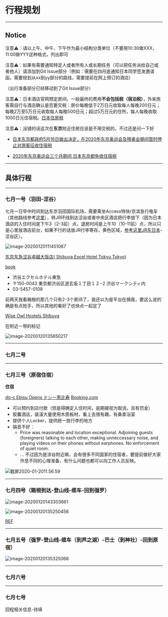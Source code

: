 # 行程规划

---

## Notice 

注意⚠️：请以上午、中午、下午作为最小结构分类单位（不要用10:30做XXX，11:00做YYY这种格式，列出即可

注意⚠️：如果有需要通知特定人或者所有人或长期任务（可以把任务派给自己或者他人）请添加到Git Issue部分（例如：需要在四月底通知日本同学签发邀请函，需要规划从xx到yy部分的路线，需要提前在网上预订的酒店）

（出行准备部分已经移动到了Git Issue部分）

注意⚠️：日本酒店官网预定房间，一般最终的费用**不会包括税（宿泊税）**，外来旅客需自行与酒店确认是否要交税：房价每晚低于2万日元收取每人每晚200日元；每晚2万至5万日元收取每人每晚500日元；超过5万日元的住所，每人每晚收取1000日元住宿税。[日本住房税](https://baijiahao.baidu.com/s?id=1612931220717063101&wfr=spider&for=pc&isFailFlag=1)

注意⚠️：没错的话这次在**东京**附近住房应该是不用交税的，不过还是问一下好

- [日本东京都政府5月16日做出决定，在2020年东京奥运会及残奥会期间暂时停止对游客征收住宿税](https://baijiahao.baidu.com/s?id=1600696245290041022&wfr=spider&for=pc)

- [2020年东京奥运会三个月期间 日本东京都免收住宿税](http://news.eastday.com/eastday/13news/auto/news/world/20180522/u7ai7735818.html)

---

## 具体行程



---

### 七月一号（羽田-涩谷）

七月一日早中时间到达东京羽田国际机场，需要乘坐Access特快/京滨急行电车（其他路线参考[这里](https://tva1.sinaimg.cn/large/006tNbRwgy1gb1yduqvtuj31ae0u01kx.jpg)），转JR环线到达涩谷或者中央区酒店把行李放下（因为日本酒店的入住时间是下午3（2-3前）点，退房时间是上午10（10-11前）点，所以只是心里放酒店前台，如果不行的话放JR行李寄存，黄色区域，[参考这里JR东日本](https://www.jreast.co.jp/estation/stations/808.html)-涩谷区）。

![image-20200120111451067](https://tva1.sinaimg.cn/large/006tNbRwgy1gb2uuzcb5dj313y0u01ky.jpg)

[东京东急涩谷卓越大饭店( Shibuya Excel Hotel Tokyu Tokyo)](https://www.tokyuhotels.co.jp/shibuya-e/?utm_source=google&utm_medium=maps#)

[book](https://www.booking.com/hotel/jp/shibuya-excel-tokyu.en-gb.html?aid=1288246;label=metagha-link-mapresultsJP-hotel-2178478_dev-desktop_los-1_bw-163_dow-Wednesday_defdate-0_room-0_lang-en_curr-JPY_gstadt-3_rateid-0_aud-0_cid-_gacid-6623582119_mcid-10;sid=f65e5c744e9fe70549d3af783bad1ab3;all_sr_blocks=23569907_218371309_0_2_0%2C23569903_218371309_0_2_0;checkin=2020-07-01;checkout=2020-07-02;dest_id=-246227;dest_type=city;dist=0;group_adults=3;group_children=0;hapos=1;highlighted_blocks=23569907_218371309_0_2_0%2C23569903_218371309_0_2_0;hpos=1;no_rooms=1;req_adults=3;req_children=0;room1=A%2CA%2CA;sb_price_type=total;sr_order=popularity;sr_pri_blocks=23569907_218371309_0_2_0__2539999%2C23569903_218371309_0_2_0__2239999;srepoch=1579499875;srpvid=3b3629f1b3180097;type=total;ucfs=1&#hotelTmpl)

- 渋谷エクセルホテル東急
- 〒150-0043 東京都渋谷区道玄坂１丁目１２−2 渋谷マークシティ内
- 03-5457-0109

前两天我看箱根的那几个只有2-3个房间了，我还以为是平台在搞我，要这么说的确是有点抢手，所以其他的看好了也快点一起定了

[Wise Owl Hostels Shibuya](https://www.booking.com/hotel/jp/wise-owl-hostels-shibuya.en-gb.html?aid=1288246;label=metagha-link-mapresultsJP-hotel-2263091_dev-desktop_los-1_bw-163_dow-Wednesday_defdate-0_room-0_lang-en_curr-JPY_gstadt-3_rateid-0_aud-0_cid-_gacid-6623582119_mcid-10;sid=f65e5c744e9fe70549d3af783bad1ab3;all_sr_blocks=226309105_106405332_0_0_0;checkin=2020-07-01;checkout=2020-07-02;dest_id=-246227;dest_type=city;dist=0;group_adults=3;group_children=0;hapos=1;highlighted_blocks=226309105_106405332_0_0_0;hpos=1;no_rooms=1;req_adults=3;req_children=0;room1=A%2CA%2CA%2C;sb_price_type=total;sr_order=popularity;sr_pri_blocks=226309105_106405332_0_0_0__2000000;srepoch=1579492248;srpvid=84c21b0b568f00db;type=total;ucfs=1&#hotelTmpl)

在附近一带的标记

![image-20200120135650217](https://tva1.sinaimg.cn/large/006tNbRwgy1gb2zjfqlfoj30u00u71kx.jpg)



















---

### 七月二号

















---

### 七月三号（原宿住宿）

**住宿**

[do-c Ebisu Opens ドシー恵比寿](https://do-c.jp/ebisu/) [Booking.com](https://www.booking.com/hotel/jp/do-c-ebisu.en-gb.html?aid=1288246;label=metagha-link-mapresultsJP-hotel-2178478_dev-desktop_los-1_bw-163_dow-Wednesday_defdate-0_room-0_lang-en_curr-JPY_gstadt-3_rateid-0_aud-0_cid-_gacid-6623582119_mcid-10;sid=f65e5c744e9fe70549d3af783bad1ab3;all_sr_blocks=217847805_105739541_0_0_0%2C217847805_105739541_0_0_0%2C217847805_105739541_0_0_0;checkin=2020-07-01;checkout=2020-07-02;dest_id=-246227;dest_type=city;dist=0;group_adults=3;group_children=0;hapos=1;highlighted_blocks=217847805_105739541_0_0_0%2C217847805_105739541_0_0_0%2C217847805_105739541_0_0_0;hpos=1;no_rooms=1;req_adults=3;req_children=0;room1=A%2CA%2CA%2C;sb_price_type=total;sr_order=popularity;sr_pri_blocks=217847805_105739541_0_0_0__399999%2C217847805_105739541_0_0_0__399999%2C217847805_105739541_0_0_0__399999;srepoch=1579492350;srpvid=d5831b3e4e890017;type=total;ucfs=1&#hotelTmpl)

- 可以预约到店付款（但是得确定入住时间，逾期被视为取消，且有罚金）
- 胶囊酒店，装潢大量使用木质板材，看上去很有趣，有桑拿浴室
- 提供个人Locker，提供统一放行李的地方
- 隔音不好：
    - Price was reasonable and location exceptional. Adjoining guests (foreigners) talking to each other, making unneccessary noise, and playing videos on their phones without earphones. No enforcement of quiet room.
    - ... 不过因为是涉谷附近嘛，会有很多不同国家的住宿者，要提前做好大家作息不同的心理准备，有什么问题也都可以向工作人员反映。

![截屏2020-01-2011.56.59](https://tva1.sinaimg.cn/large/006tNbRwgy1gb2w31apz1j31ck0u0u0y.jpg)

















---

### 七月四号（箱根到达-登山线-缆车-回到强罗）

![image-20200120143303661](https://tva1.sinaimg.cn/large/006tNbRwgy1gb30l39cbkj31cn0u0u0y.jpg)

![image-20200120135250456](https://tva1.sinaimg.cn/large/006tNbRwgy1gb2zf72j6vj31cg0u04qq.jpg)

[REF](https://www.google.com/maps/dir/Harajuku+Station,+1+Chome+Jingumae,+Shibuya+City,+Tokyo+150-0001/Yumoto,+Hakone,+Ashigarashimo+District,+Kanagawa/@35.4611208,139.1412636,10z/am=t/data=!4m15!4m14!1m5!1m1!1s0x60188cbac9b52cff:0x560d87a8e2d1d3d2!2m2!1d139.7026976!2d35.6702285!1m5!1m1!1s0x6019a3a960cd05c9:0xe485ffffbe1c9220!2m2!1d139.1044502!2d35.2325128!3e3!5i1)















---

### 七月五号（强罗-登山线-缆车（到芦之湖）-巴士（到神社）-回到原宿）

![image-20200120135325068](https://tva1.sinaimg.cn/large/006tNbRwgy1gb2zfvfu07j31cg0u04qq.jpg)









---

### 七月六号











---

### 七月七号

回程相关信息-待填





